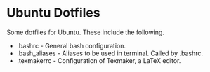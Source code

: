 # Ubuntu Dotfiles

Some dotfiles for Ubuntu. These include the following.

- .bashrc - General bash configuration.
- .bash_aliases - Aliases to be used in terminal. Called by .bashrc.
- .texmakerrc - Configuration of Texmaker, a LaTeX editor.

